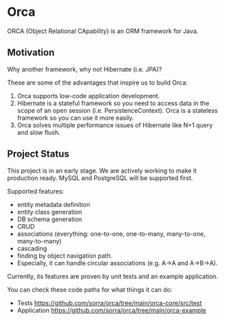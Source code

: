# Orca
ORCA (Object Relational CApability) is an ORM framework for Java.
## Motivation
Why another framework, why not Hibernate (i.e. JPA)?

These are some of the advantages that inspire us to build Orca:
1. Orca supports low-code application development.
2. Hibernate is a stateful framework so you need to access data in the scope of an open session (i.e. PersistenceContext). Orca is a stateless framework so you can use it more easily.
3. Orca solves multiple performance issues of Hibernate like N+1 query and slow flush.
## Project Status
This project is in an early stage.
We are actively working to make it production ready.
MySQL and PostgreSQL will be supported first.

Supported features:
- entity metadata definition
- entity class generation
- DB schema generation
- CRUD
- associations (everything: one-to-one, one-to-many, many-to-one, many-to-many)
- cascading
- finding by object navigation path. 
- Especially, it can handle circular associations (e.g. A->A and A->B->A).

Currently, its features are proven by unit tests and an example application.

You can check these code paths for what things it can do:
- Tests https://github.com/sorra/orca/tree/main/orca-core/src/test
- Application https://github.com/sorra/orca/tree/main/orca-example
